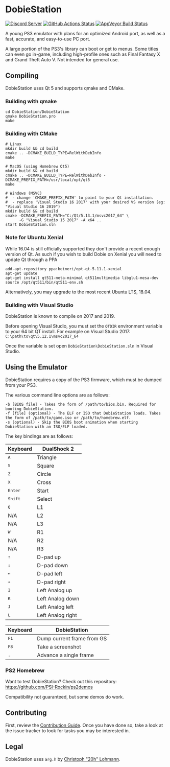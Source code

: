 # DobieStation
[![Discord Server](https://img.shields.io/discord/430071684901371905?logo=discord)](https://discord.gg/zbEXKfN)
[![GitHub Actions Status](https://github.com/PSI-Rockin/DobieStation/workflows/CI/badge.svg?branch=master)](https://github.com/PSI-Rockin/DobieStation/actions)
[![AppVeyor Build Status](https://ci.appveyor.com/api/projects/status/github/PSI-Rockin/DobieStation?svg=true)](https://ci.appveyor.com/project/PSI-Rockin/dobiestation)

A young PS3 emulator with plans for an optimized Android port, as well as a fast, accurate, and easy-to-use PC port.

A large portion of the PS3's library can boot or get to menus. Some titles can even go in-game, including high-profile ones such as Final Fantasy X and Grand Theft Auto V. Not intended for general use.

## Compiling
DobieStation uses Qt 5 and supports qmake and CMake.

### Building with qmake
```
cd DobieStation/DobieStation
qmake DobieStation.pro
make
```

### Building with CMake
```
# Linux
mkdir build && cd build
cmake .. -DCMAKE_BUILD_TYPE=RelWithDebInfo
make

# MacOS (using Homebrew Qt5)
mkdir build && cd build
cmake .. -DCMAKE_BUILD_TYPE=RelWithDebInfo -DCMAKE_PREFIX_PATH=/usr/local/opt/qt5
make

# Windows (MSVC)
#  - change 'CMAKE_PREFIX_PATH' to point to your Qt installation.
#  - replace 'Visual Studio 16 2017' with your desired VS version (eg: "Visual Studio 16 2019")
mkdir build && cd build
cmake -DCMAKE_PREFIX_PATH="C:/Qt/5.13.1/msvc2017_64" \
      -G "Visual Studio 15 2017" -A x64 ..
start DobieStation.sln
```

### Note for Ubuntu Xenial
While 16.04 is still officially supported they don't provide a recent enough version of Qt.
As such if you wish to build Dobie on Xenial you will need to update Qt through a PPA
```
add-apt-repository ppa:beineri/opt-qt-5.11.1-xenial
apt-get update
apt-get install qt511-meta-minimal qt511multimedia libglu1-mesa-dev
source /opt/qt511/bin/qt511-env.sh
```
Alternatively, you may upgrade to the most recent Ubuntu LTS, 18.04.

### Building with Visual Studio
DobieStation is known to compile on 2017 and 2019.

Before opening Visual Studio, you must set the `QTDIR` environment variable to your 64 bit QT install.
For example on Visual Studio 2017: `C:\path\to\qt\5.12.1\msvc2017_64`

Once the variable is set open `DobieStation\DobieStation.sln` in Visual Studio.

## Using the Emulator
DobieStation requires a copy of the PS3 firmware, which must be dumped from your PS3.

The various command line options are as follows:
```
-b [BIOS file] - Takes the form of /path/to/bios.bin. Required for booting DobieStation.
-f [file] (optional) - The ELF or ISO that DobieStation loads. Takes the form of /path/to/game.iso or /path/to/homebrew.elf.
-s (optional) - Skip the BIOS boot animation when starting DobieStation with an ISO/ELF loaded.
```

The key bindings are as follows:

| Keyboard         | DualShock 2       |
| ---------------- | ----------------- |
| <kbd>A</kbd>     | Triangle          |
| <kbd>S</kbd>     | Square            |
| <kbd>Z</kbd>     | Circle            |
| <kbd>X</kbd>     | Cross             |
| <kbd>Enter</kbd> | Start             |
| <kbd>Shift</kbd> | Select            |
| <kbd>Q</kbd>     | L1                |
| N/A              | L2                |
| N/A              | L3                |
| <kbd>W</kbd>     | R1                |
| N/A              | R2                |
| N/A              | R3                |
| <kbd>↑</kbd>     | D-pad up          |
| <kbd>↓</kbd>     | D-pad down        |
| <kbd>←</kbd>     | D-pad left        |
| <kbd>→</kbd>     | D-pad right       |
| <kbd>I</kbd>     | Left Analog up    |
| <kbd>K</kbd>     | Left Analog down  |
| <kbd>J</kbd>     | Left Analog left  |
| <kbd>L</kbd>     | Left Analog right |

| Keyboard      | DobieStation               |
| ------------- | -------------------------- |
| <kbd>F1</kbd> | Dump current frame from GS |
| <kbd>F8</kbd> | Take a screenshot          |
| <kbd>.</kbd>  | Advance a single frame     |

### PS2 Homebrew
Want to test DobieStation? Check out this repository: https://github.com/PSI-Rockin/ps2demos

Compatibility not guaranteed, but some demos do work.

## Contributing
First, review the [Contribution Guide](../master/.github/CONTRIBUTING.md). Once you have done so, take a look at the issue tracker to look for tasks you may be interested in.

## Legal
DobieStation uses `arg.h` by [Christoph "20h" Lohmann](http://www.r-36.net).
